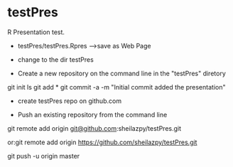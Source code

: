 # testPres
R Presentation test.

- testPres/testPres.Rpres -->save as Web Page

- change to the dir testPres


- Create a new repository on the command line in the "testPres" diretory

git init
ls
git add * 
git commit -a -m "Initial commit added the presentation"


- create testPres repo on github.com

- Push an existing repository from the command line

git remote add origin git@github.com:sheilazpy/testPres.git

or:git remote add origin https://github.com/sheilazpy/testPres.git

git push -u origin master

